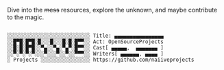 Dive into the ~~mess~~ resources, explore the unknown, and maybe contribute to the magic.

<pre><code>
░░░░░░░░░░░░░░░░░░░░░░░░░░░ Title: ▄▄▄▄▄▄▄▄▄▄▄▄▄▄▄▄
░░█▀█░█▀█░█░░░█░░░█░█░█▀▀░░ Act: OpenSourceProjects
░░█░█░█▀█░░▀▄░░▀▄░▀▄▀░█▀▀░░ Cast[ ▄▄▄▄▄,  ▄▄▄▄▄▄▄ ]
░░▀░▀░▀░▀░░░▀░░░▀░░▀░░▀▀▀░░ Writers[ ▄▄▄▄▄▄, ▄▄▄▄ ]
░ Projects ░░░░░░░░░░░░░░░░ https://github.com/naiiveprojects
  
</code></pre>

<!-- 
hmmhmm https://dev.to/naiive - https://naiive.itch.io 
-->
